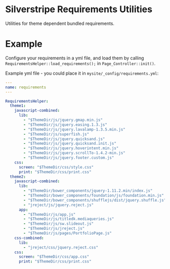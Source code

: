 # Silverstripe Requirements Utilities
Utilities for theme dependent bundled requirements.

# Example

Configure your requirements in a yml file, and load them by calling `RequirementsHelper::load_requirements();`
in `Page_Controller::init()`.

Example yml file - you could place it in `mysite/_config/requirements.yml`:



```yml
---
name: requirements
---

RequirementsHelper:
  theme1:
    javascript-combined:
      lib:
        - "$ThemeDir/js/jquery.gmap.min.js"
        - "$ThemeDir/js/jquery.easing.1.3.js"
        - "$ThemeDir/js/jquery.lavalamp-1.3.5.min.js"
        - "$ThemeDir/js/superfish.js"
        - "$ThemeDir/js/jquery.quicksand.js"
        - "$ThemeDir/js/jquery.quicksand.init.js"
        - "$ThemeDir/js/jquery.hoverintent.min.js"
        - "$ThemeDir/js/jquery.scrollTo-1.4.2-min.js"
        - "$ThemeDir/js/jquery.footer.custom.js"
    css: 
      screen: "$ThemeDir/css/style.css"
      print: "$ThemeDir/css/print.css"
  theme2:
    javascript-combined:
      lib:
        - "$ThemeDir/bower_components/jquery-1.11.2.min/index.js"
        - "$ThemeDir/bower_components/foundation/js/foundation.min.js"
        - "$ThemeDir/bower_components/shufflejs/dist/jquery.shuffle.js"
        - "jreject/js/jquery.reject.js"
      app:
        - "$ThemeDir/js/app.js"
        - "$ThemeDir/js/titledk.mediaqueries.js"
        - "$ThemeDir/js/sw.slideout.js"
        - "$ThemeDir/js/jreject.js"
        - "$ThemeDir/js/pages/PortfolioPage.js"
    css-combined:
      lib:
        - "jreject/css/jquery.reject.css"
    css: 
      screen: "$ThemeDir/css/app.css"
      print: "$ThemeDir/css/print.css"

```


